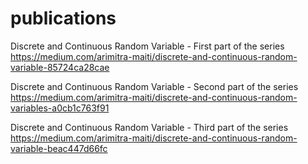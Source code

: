 # publications

Discrete and Continuous Random Variable - First part of the series
https://medium.com/arimitra-maiti/discrete-and-continuous-random-variable-85724ca28cae

Discrete and Continuous Random Variable - Second part of the series
https://medium.com/arimitra-maiti/discrete-and-continuous-random-variables-a0cb1c763f91

Discrete and Continuous Random Variable - Third part of the series
https://medium.com/arimitra-maiti/discrete-and-continuous-random-variable-beac447d66fc
